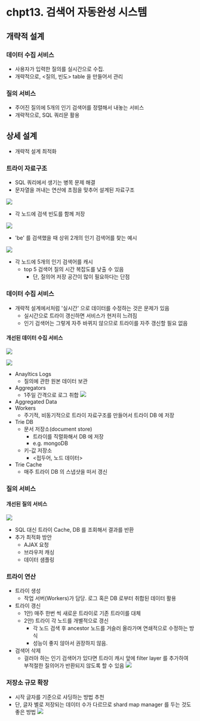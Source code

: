 # chpt13. 검색어 자동완성 시스템

## 개략적 설계

### 데이터 수집 서비스
- 사용자가 입력한 질의를 실시간으로 수집.
- 개략적으로, <질의, 빈도> table 을 만들어서 관리

### 질의 서비스
- 주어진 질의에 5개의 인기 검색어를 정렬해서 내놓는 서비스
- 개략적으로, SQL 쿼리문 활용

## 상세 설계
- 개략적 설계 최적화

### 트라이 자료구조
- SQL 쿼리에서 생기는 병목 문제 해결
- 문자열을 꺼내는 연산에 초점을 맞추어 설계된 자료구조

![](attatchments/스크린샷%202023-01-31%20오전%208.31.29.png)
- 각 노드에 검색 빈도를 함께 저장

![](attatchments/스크린샷%202023-01-31%20오전%208.33.51.png)
- 'be' 를 검색했을 때 상위 2개의 인기 검색어를 찾는 예시

![](attatchments/스크린샷%202023-01-31%20오전%208.35.27.png)
- 각 노드에 5개의 인기 검색어를 캐시
	- top 5 검색어 질의 시간 복잡도를 낮출 수 있음
		- 단, 질의어 저장 공간이 많이 필요하다는 단점

### 데이터 수집 서비스
- 개략적 설계에서처럼 '실시간' 으로 데이터를 수정하는 것은 문제가 있음
	- 실시간으로 트라이 갱신하면 서비스가 현저히 느려짐
	- 인기 검색어는 그렇게 자주 바뀌지 않으므로 트라이를 자주 갱신할 필요 없음

#### 개선된 데이터 수집 서비스
![](attatchments/스크린샷%202023-01-31%20오전%208.40.29.png)


![](attatchments/스크린샷%202023-01-31%20오전%208.40.43.png)
- Anayltics Logs
	- 질의에 관한 원본 데이터 보관
- Aggregators
	- 1주일 간격으로 로그 취합
![](attatchments/스크린샷%202023-01-31%20오전%208.43.34.png)
- Aggregated Data
- Workers
	- 주기적, 비동기적으로 트라이 자료구조를 만들어서 트라이 DB 에 저장
- Trie DB
	- 문서 저장소(document store)
		- 트라이를 직렬화해서 DB 에 저장
		- e.g. mongoDB
	- 키-값 저장소
		- <접두어, 노드 데이터>
- Trie Cache
	- 매주 트라이 DB 의 스냅샷을 떠서 갱신

### 질의 서비스
#### 개선된 질의 서비스
![](attatchments/스크린샷%202023-01-31%20오전%208.47.58.png)
- SQL 대신 트라이 Cache, DB 를 조회해서 결과를 반환
- 추가 최적화 방안
	- AJAX 요청
	- 브라우저 캐싱
	- 데이터 샘플링

### 트라이 연산
- 트라이 생성
	- 작업 서버(Workers)가 담당. 로그 혹은 DB 로부터 취합된 데이터 활용
- 트라이 갱신
	- 1안) 매주 한번 씩 새로운 트라이로 기존 트라이를 대체
	- 2안) 트라이 각 노드를 개별적으로 갱신
		- 각 노드 검색 후 ancestor 노드를 거슬러 올라가며 연쇄적으로 수정하는 방식
		- 성능이 좋지 않아서 권장하지 않음.
- 검색어 삭제
	- 걸러야 하는 인기 검색어가 있다면 트라이 캐시 앞에 filter layer 를 추가하여 부적절한 질의어가 반환되지 않도록 할 수 있음
![](attatchments/스크린샷%202023-01-31%20오전%208.52.38.png)

### 저장소 규모 확장
- 시작 글자를 기준으로 샤딩하는 방법 추천
- 단, 글자 별로 저장되는 데이터 수가 다르므로 shard map manager 를 두는 것도 좋은 방법
![](attatchments/스크린샷%202023-01-31%20오전%208.56.01.png)
